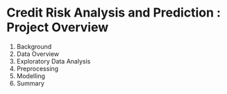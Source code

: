 # Credit Risk Analysis and Prediction : Project Overview

1. Background
2. Data Overview
3. Exploratory Data Analysis
4. Preprocessing
5. Modelling
6. Summary
